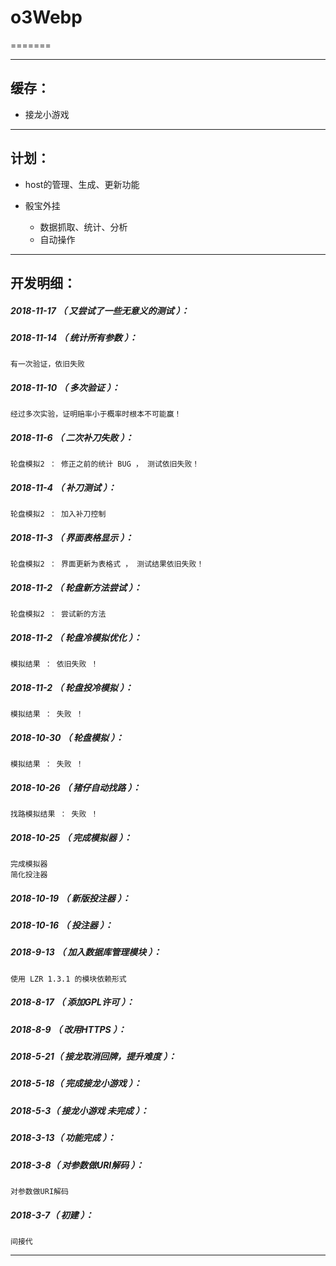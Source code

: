 # o3Webp
=======

*******************************************************************

缓存：
-------------------------------------------------------------------

- 接龙小游戏

*******************************************************************

计划：
-------------------------------------------------------------------

- host的管理、生成、更新功能

- 骰宝外挂
	- 数据抓取、统计、分析
	- 自动操作

*******************************************************************





开发明细：
-------------------------------------------------------------------

##### 2018-11-17 （ 又尝试了一些无意义的测试 ）：

##### 2018-11-14 （ 统计所有参数 ）：
	有一次验证，依旧失败

##### 2018-11-10 （ 多次验证 ）：
	经过多次实验，证明赔率小于概率时根本不可能赢！

##### 2018-11-6 （ 二次补刀失败 ）：
	轮盘模拟2 ： 修正之前的统计 BUG ， 测试依旧失败！

##### 2018-11-4 （ 补刀测试 ）：
	轮盘模拟2 ： 加入补刀控制

##### 2018-11-3 （ 界面表格显示 ）：
	轮盘模拟2 ： 界面更新为表格式 ， 测试结果依旧失败！

##### 2018-11-2 （ 轮盘新方法尝试 ）：
	轮盘模拟2 ： 尝试新的方法

##### 2018-11-2 （ 轮盘冷模拟优化 ）：
	模拟结果 ： 依旧失败 ！

##### 2018-11-2 （ 轮盘投冷模拟 ）：
	模拟结果 ： 失败 ！

##### 2018-10-30 （ 轮盘模拟 ）：
	模拟结果 ： 失败 ！

##### 2018-10-26 （ 猪仔自动找路 ）：
	找路模拟结果 ： 失败 ！

##### 2018-10-25 （ 完成模拟器 ）：
	完成模拟器
	简化投注器

##### 2018-10-19 （ 新版投注器 ）：

##### 2018-10-16 （ 投注器 ）：

##### 2018-9-13 （ 加入数据库管理模块 ）：
	使用 LZR 1.3.1 的模块依赖形式

##### 2018-8-17 （ 添加GPL许可 ）：

##### 2018-8-9 （ 改用HTTPS ）：

##### 2018-5-21（ 接龙取消回牌，提升难度 ）：

##### 2018-5-18（ 完成接龙小游戏 ）：

##### 2018-5-3（ 接龙小游戏 未完成 ）：

##### 2018-3-13（ 功能完成 ）：

##### 2018-3-8（ 对参数做URI解码 ）：
	对参数做URI解码

##### 2018-3-7（ 初建 ）：
	间接代

*******************************************************************
